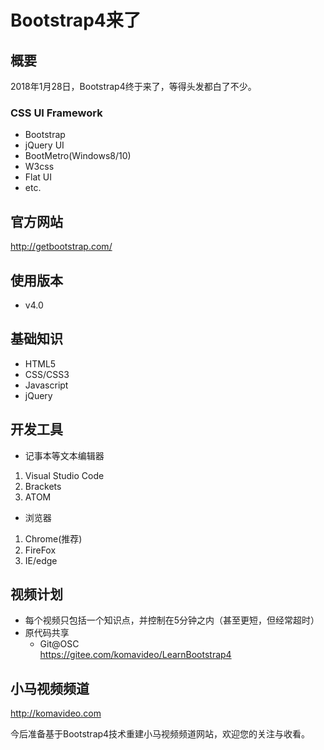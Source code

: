 Bootstrap4来了
==============

## 概要

2018年1月28日，Bootstrap4终于来了，等得头发都白了不少。

### CSS UI Framework

+ Bootstrap
+ jQuery UI
+ BootMetro(Windows8/10)
+ W3css
+ Flat UI
+ etc.

## 官方网站

http://getbootstrap.com/

## 使用版本

+ v4.0

## 基础知识

+ HTML5
+ CSS/CSS3
+ Javascript
+ jQuery

## 开发工具

* 记事本等文本编辑器
 1. Visual Studio Code
 2. Brackets
 3. ATOM

* 浏览器
 1. Chrome(推荐)
 2. FireFox
 3. IE/edge

## 视频计划
* 每个视频只包括一个知识点，并控制在5分钟之内（甚至更短，但经常超时）
* 原代码共享
  - Git@OSC  
    https://gitee.com/komavideo/LearnBootstrap4

## 小马视频频道

http://komavideo.com

今后准备基于Bootstrap4技术重建小马视频频道网站，欢迎您的关注与收看。
